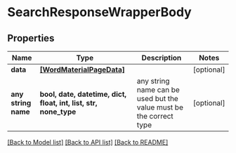 # SearchResponseWrapperBody


## Properties
Name | Type | Description | Notes
------------ | ------------- | ------------- | -------------
**data** | [**[WordMaterialPageData]**](WordMaterialPageData.md) |  | [optional] 
**any string name** | **bool, date, datetime, dict, float, int, list, str, none_type** | any string name can be used but the value must be the correct type | [optional]

[[Back to Model list]](../README.md#documentation-for-models) [[Back to API list]](../README.md#documentation-for-api-endpoints) [[Back to README]](../README.md)


